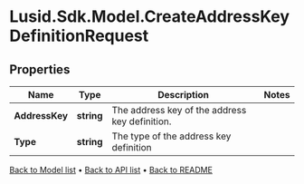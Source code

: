 # Lusid.Sdk.Model.CreateAddressKeyDefinitionRequest

## Properties

Name | Type | Description | Notes
------------ | ------------- | ------------- | -------------
**AddressKey** | **string** | The address key of the address key definition. | 
**Type** | **string** | The type of the address key definition | 

[Back to Model list](../README.md#documentation-for-models) &#8226; [Back to API list](../README.md#documentation-for-api-endpoints) &#8226; [Back to README](../README.md)

